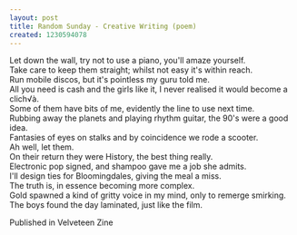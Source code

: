 ```yaml
---
layout: post
title: Random Sunday - Creative Writing (poem)
created: 1230594078
---
```

Let down the wall, try not to use a piano, you'll amaze yourself.<br>Take care to keep them straight; whilst not easy it's within reach.<br>Run mobile discos, but it's pointless my guru told me.<br>All you need is cash and the girls like it, I never realised it would become a clich√à.<br>Some of them have bits of me, evidently the line to use next time.<br>Rubbing away the planets and playing rhythm guitar, the 90's were a good idea.<br>Fantasies of eyes on stalks and by coincidence we rode a scooter.<br>Ah well, let them.<br>On their return they were History, the best thing really.<br>Electronic pop signed, and shampoo gave me a job she admits.<br>I'll design ties for Bloomingdales, giving the meal a miss.<br>The truth is, in essence becoming more complex.<br>Gold spawned a kind of gritty voice in my mind, only to remerge smirking.<br>The boys found the day laminated, just like the film.


Published in Velveteen Zine
